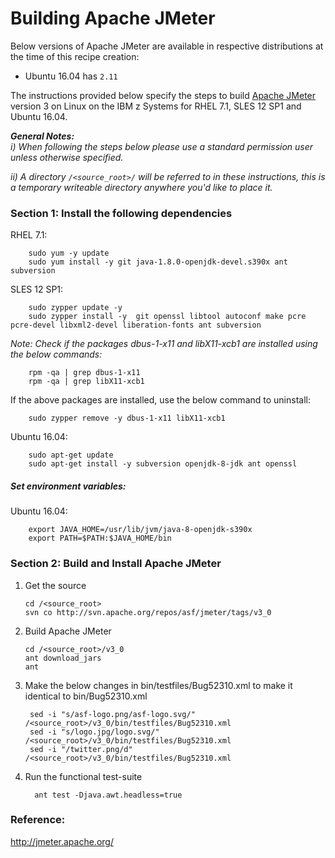 <!---PACKAGE:Apache JMeter--->
<!---DISTRO:SLES 12:3.0--->
<!---DISTRO:RHEL 7.1:3.0--->
<!---DISTRO:Ubuntu 16.x:3.0--->

# Building Apache JMeter
Below versions of Apache JMeter are available in respective distributions at the time of this recipe creation:

*    Ubuntu 16.04 has `2.11`

The instructions provided below specify the steps to build [Apache JMeter](http://jmeter.apache.org/) version 3 on Linux on the IBM z Systems for RHEL 7.1, SLES 12 SP1 and Ubuntu 16.04.

_**General Notes:**_ 	 
_i) When following the steps below please use a standard permission user unless otherwise specified._

_ii) A directory `/<source_root>/` will be referred to in these instructions, this is a temporary writeable directory anywhere you'd like to place it._

### Section 1: Install the following dependencies

RHEL 7.1:
```
	sudo yum -y update
	sudo yum install -y git java-1.8.0-openjdk-devel.s390x ant subversion
```

SLES 12 SP1:
```
	sudo zypper update -y
	sudo zypper install -y  git openssl libtool autoconf make pcre pcre-devel libxml2-devel liberation-fonts ant subversion
```

_*Note: Check if the packages dbus-1-x11 and libX11-xcb1 are installed using the below commands:*_
```
	rpm -qa | grep dbus-1-x11
	rpm -qa | grep libX11-xcb1
```
   If the above packages are installed, use the below command to uninstall:
```
	sudo zypper remove -y dbus-1-x11 libX11-xcb1
```

Ubuntu 16.04:
```
	sudo apt-get update
	sudo apt-get install -y subversion openjdk-8-jdk ant openssl
```


##### Set environment variables:

Ubuntu 16.04:
```
	export JAVA_HOME=/usr/lib/jvm/java-8-openjdk-s390x
	export PATH=$PATH:$JAVA_HOME/bin
```

### Section 2: Build and Install Apache JMeter

1. Get the source
      ```
      cd /<source_root>
	  svn co http://svn.apache.org/repos/asf/jmeter/tags/v3_0
      ```

2. Build Apache JMeter
      ```
      cd /<source_root>/v3_0 
      ant download_jars
      ant
      ```

3. Make the below changes in bin/testfiles/Bug52310.xml to make it identical to bin/Bug52310.xml
   ``` 
    sed -i "s/asf-logo.png/asf-logo.svg/" /<source_root>/v3_0/bin/testfiles/Bug52310.xml
    sed -i "s/logo.jpg/logo.svg/" /<source_root>/v3_0/bin/testfiles/Bug52310.xml
    sed -i "/twitter.png/d" /<source_root>/v3_0/bin/testfiles/Bug52310.xml
	  ```


4. Run the functional test-suite
   
   ```
     ant test -Djava.awt.headless=true
   ```

### Reference:

http://jmeter.apache.org/
	